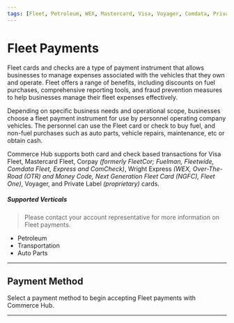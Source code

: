 ```yaml
---
tags: [Fleet, Petroleum, WEX, Mastercard, Visa, Voyager, Comdata, Private Label, Payment Sources, Payment Card, EMV, Track]
---
```


# Fleet Payments

Fleet cards and checks are a type of payment instrument that allows businesses to manage expenses associated with the vehicles that they own and operate. Fleet offers a range of benefits, including discounts on fuel purchases, comprehensive reporting tools, and fraud prevention measures to help businesses manage their fleet expenses effectively.

Depending on specific business needs and operational scope, businesses choose a fleet payment instrument for use by personnel operating company vehicles. The personnel can use the Fleet card or check to buy fuel, and non-fuel purchases such as auto parts, vehicle repairs, maintenance, etc or obtain cash.

Commerce Hub supports both card and check based transactions for Visa Fleet, Mastercard Fleet, Corpay *(formerly FleetCor; Fuelman, Fleetwide, Comdata Fleet, Express and ComCheck)*, Wright Express *(WEX, Over-The-Road (OTR) and Money Code, Next Generation Fleet Card (NGFC), Fleet One)*, Voyager, and Private Label *(proprietary)* cards.

##### Supported Verticals

<!-- theme: info -->
> Please contact your account representative for more information on Fleet payments.

- Petroleum
- Transportation
- Auto Parts

---

## Payment Method

Select a payment method to begin accepting Fleet payments with Commerce Hub.

<!-- type: row -->

<!-- type: card
title: Fleet Card
description: Accept Fleet card transactions using PaymentEMV, PaymentTrack and PaymentCard.
link: ?path=docs/Resources/Guides/Payment-Sources/Fleet/Fleet-Card.md
-->

<!-- type: card
title: Fleet Check
description: Accept WEX Money Code, Comdata Express Code, and Comdata ComCheck with PaymentCheck.
link: ?path=docs/Resources/Guides/Payment-Sources/Fleet/Fleet-Check.md
-->

<!-- type: row-end -->

---
